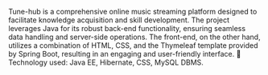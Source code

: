 Tune-hub is a comprehensive online music streaming platform designed to facilitate knowledge acquisition and skill development. 
The project leverages Java for its robust back-end functionality, ensuring seamless data handling and server-side operations. 
The front-end, on the other hand, utilizes a combination of HTML, CSS, and the Thymeleaf template provided by Spring Boot, resulting in an engaging and user-friendly interface.  Technology used: Java EE, Hibernate, CSS, MySQL DBMS.
